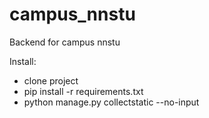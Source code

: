 # campus_nnstu
Backend for campus nnstu

Install:
- clone project
- pip install -r requirements.txt
- python manage.py collectstatic --no-input
